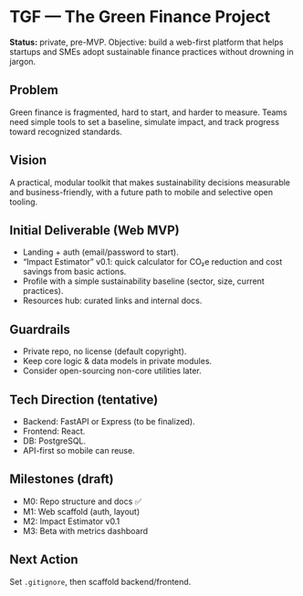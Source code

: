 # TGF — The Green Finance Project

**Status:** private, pre-MVP. Objective: build a web-first platform that helps startups and SMEs adopt sustainable finance practices without drowning in jargon.

## Problem
Green finance is fragmented, hard to start, and harder to measure. Teams need simple tools to set a baseline, simulate impact, and track progress toward recognized standards.

## Vision
A practical, modular toolkit that makes sustainability decisions measurable and business-friendly, with a future path to mobile and selective open tooling.

## Initial Deliverable (Web MVP)
- Landing + auth (email/password to start).
- “Impact Estimator” v0.1: quick calculator for CO₂e reduction and cost savings from basic actions.
- Profile with a simple sustainability baseline (sector, size, current practices).
- Resources hub: curated links and internal docs.

## Guardrails
- Private repo, no license (default copyright).
- Keep core logic & data models in private modules.
- Consider open-sourcing non-core utilities later.

## Tech Direction (tentative)
- Backend: FastAPI or Express (to be finalized).
- Frontend: React.
- DB: PostgreSQL.
- API-first so mobile can reuse.

## Milestones (draft)
- M0: Repo structure and docs ✅
- M1: Web scaffold (auth, layout)
- M2: Impact Estimator v0.1
- M3: Beta with metrics dashboard

## Next Action
Set `.gitignore`, then scaffold backend/frontend.
